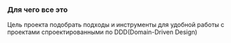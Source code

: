 ### Для чего все это

Цель проекта подобрать подходы и инструменты для удобной работы с проектами спроектированными по DDD(Domain-Driven Design)
